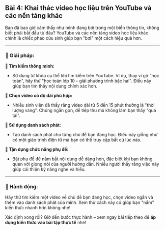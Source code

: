 ## Bài 4: Khai thác video học liệu trên YouTube và các nền tảng khác

Bạn đã bao giờ cảm thấy như mình đang bơi trong một biển thông tin, không biết phải bắt đầu từ đâu? YouTube và các nền tảng video học liệu khác chính là chiếc phao cứu sinh giúp bạn "bơi" một cách hiệu quả hơn.

---

### 📌 Giải pháp:

**🔹 Tìm kiếm thông minh:**
- Sử dụng từ khóa cụ thể khi tìm kiếm trên YouTube. Ví dụ, thay vì gõ "học toán", hãy thử "học toán lớp 10 – giải phương trình bậc hai". Điều này giúp bạn tìm thấy nội dung chính xác hơn.

**🔹 Chọn video có độ dài phù hợp:**
- Nhiều sinh viên đã thấy rằng video dài từ 5 đến 15 phút thường là "thời lượng vàng". Chúng ngắn gọn, dễ tiếp thu mà không làm bạn thấy "quá tải".

**🔹 Sử dụng danh sách phát:**
- Tạo danh sách phát cho từng chủ đề bạn đang học. Điều này giống như có một giáo trình điện tử mà bạn có thể truy cập bất cứ lúc nào.

**🔹 Tận dụng chức năng phụ đề:**
- Bật phụ đề để nắm bắt nội dung dễ dàng hơn, đặc biệt khi bạn không quen với giọng nói của người hướng dẫn. Nhiều người thấy rằng việc này giúp cải thiện kỹ năng nghe và hiểu.

---

### 🚀 Hành động:

Hãy thử tìm kiếm một video về chủ đề bạn đang học, chọn video ngắn và thêm vào danh sách phát của mình. Xem thử cách này có giúp bạn "nắm" kiến thức nhanh hơn không nhé!

Xác định xong rồi? Giờ đến bước thực hành – xem ngay bài tiếp theo để **áp dụng kiến thức vào bài tập thực tế** nhé!